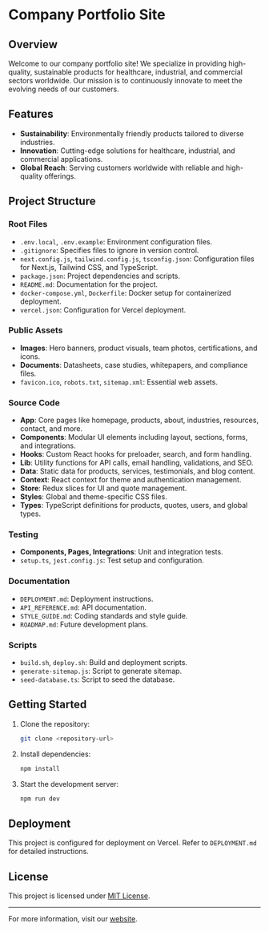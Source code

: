 # Company Portfolio Site  

## Overview  
Welcome to our company portfolio site! We specialize in providing high-quality, sustainable products for healthcare, industrial, and commercial sectors worldwide. Our mission is to continuously innovate to meet the evolving needs of our customers.  

## Features  
- **Sustainability**: Environmentally friendly products tailored to diverse industries.  
- **Innovation**: Cutting-edge solutions for healthcare, industrial, and commercial applications.  
- **Global Reach**: Serving customers worldwide with reliable and high-quality offerings.  

## Project Structure  

### Root Files  
- `.env.local`, `.env.example`: Environment configuration files.  
- `.gitignore`: Specifies files to ignore in version control.  
- `next.config.js`, `tailwind.config.js`, `tsconfig.json`: Configuration files for Next.js, Tailwind CSS, and TypeScript.  
- `package.json`: Project dependencies and scripts.  
- `README.md`: Documentation for the project.  
- `docker-compose.yml`, `Dockerfile`: Docker setup for containerized deployment.  
- `vercel.json`: Configuration for Vercel deployment.  

### Public Assets  
- **Images**: Hero banners, product visuals, team photos, certifications, and icons.  
- **Documents**: Datasheets, case studies, whitepapers, and compliance files.  
- `favicon.ico`, `robots.txt`, `sitemap.xml`: Essential web assets.  

### Source Code  
- **App**: Core pages like homepage, products, about, industries, resources, contact, and more.  
- **Components**: Modular UI elements including layout, sections, forms, and integrations.  
- **Hooks**: Custom React hooks for preloader, search, and form handling.  
- **Lib**: Utility functions for API calls, email handling, validations, and SEO.  
- **Data**: Static data for products, services, testimonials, and blog content.  
- **Context**: React context for theme and authentication management.  
- **Store**: Redux slices for UI and quote management.  
- **Styles**: Global and theme-specific CSS files.  
- **Types**: TypeScript definitions for products, quotes, users, and global types.  

### Testing  
- **Components, Pages, Integrations**: Unit and integration tests.  
- `setup.ts`, `jest.config.js`: Test setup and configuration.  

### Documentation  
- `DEPLOYMENT.md`: Deployment instructions.  
- `API_REFERENCE.md`: API documentation.  
- `STYLE_GUIDE.md`: Coding standards and style guide.  
- `ROADMAP.md`: Future development plans.  

### Scripts  
- `build.sh`, `deploy.sh`: Build and deployment scripts.  
- `generate-sitemap.js`: Script to generate sitemap.  
- `seed-database.ts`: Script to seed the database.  

## Getting Started  
1. Clone the repository:  
    ```bash  
    git clone <repository-url>  
    ```  
2. Install dependencies:  
    ```bash  
    npm install  
    ```  
3. Start the development server:  
    ```bash  
    npm run dev  
    ```  

## Deployment  
This project is configured for deployment on Vercel. Refer to `DEPLOYMENT.md` for detailed instructions.  

## License  
This project is licensed under [MIT License](LICENSE).  

---  
For more information, visit our [website](https://example.com).  
